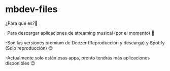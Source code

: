 # mbdev-files

¿Para qué es?🤔

-Para descargar aplicaciones de streaming musical (por el momento) 👀

-Son las versiones premium de Deezer (Reproducción y descarga) y Spotify (Solo reproducción) 😌

-Actualmente solo están esas apps, pronto tendrás más aplicaciones disponibles 😉
